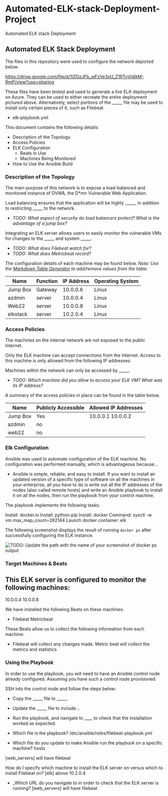 # Automated-ELK-stack-Deployment-Project
Automated ELK stack Deployment 
## Automated ELK Stack Deployment

The files in this repository were used to configure the network depicted below.

https://drive.google.com/file/d/1IZOzJFb_wFzVe3xU_Z1RTyVldjkM-RmP/view?usp=sharing

These files have been tested and used to generate a live ELK deployment on Azure. They can be used to either recreate the entire deployment pictured above. Alternatively, select portions of the _____ file may be used to install only certain pieces of it, such as Filebeat.

  - elk-playbook.yml

This document contains the following details:
- Description of the Topologu
- Access Policies
- ELK Configuration
  - Beats in Use
  - Machines Being Monitored
- How to Use the Ansible Build


### Description of the Topology

The main purpose of this network is to expose a load-balanced and monitored instance of DVWA, the D*mn Vulnerable Web Application.

Load balancing ensures that the application will be highly _____, in addition to restricting _____ to the network.
- _TODO: What aspect of security do load balancers protect? What is the advantage of a jump box?_

Integrating an ELK server allows users to easily monitor the vulnerable VMs for changes to the _____ and system _____.
- _TODO: What does Filebeat watch for?_
- _TODO: What does Metricbeat record?_

The configuration details of each machine may be found below.
_Note: Use the [Markdown Table Generator](http://www.tablesgenerator.com/markdown_tables) to add/remove values from the table_.

| Name     | Function | IP Address | Operating System |
|----------|----------|------------|------------------|
| Jump Box | Gateway  | 10.0.0.6   | Linux            |
| azdmin   | server   | 10.0.0.4   | Linux            |
| Web22    | server   | 10.0.0.8   | Linux            |
| elkstack | server   | 10.2.0.4   | Linux            |

### Access Policies

The machines on the internal network are not exposed to the public Internet. 

Only the ELK machine can accept connections from the Internet. Access to this machine is only allowed from the following IP addresses:
     

Machines within the network can only be accessed by _____.
- _TODO: Which machine did you allow to access your ELK VM? What was its IP address?_

A summary of the access policies in place can be found in the table below.

| Name     | Publicly Accessible | Allowed IP Addresses |
|----------|---------------------|----------------------|
| Jump Box | Yes                 | 10.0.0.1 10.0.0.2    |
| azdmin   | no                  |                      |
| web22    | no                  |                      |

### Elk Configuration

Ansible was used to automate configuration of the ELK machine. No configuration was performed manually, which is advantageous because...
- Ansible is simple, reliable, and easy to install.  If you want to install an updated version of a specific type of software on all the machines in your enterprise, all you have to do is write out all the IP addresses of the nodes (also called remote hosts) and write an Ansible playbook to install it on all the nodes, then run the playbook from your control machine.

The playbook implements the following tasks:

Install: docker.io
Install: python-pip
Install: docker
Command: sysctl -w vm.max_map_count=262144
Launch docker container: elk
 

The following screenshot displays the result of running `docker ps` after successfully configuring the ELK instance.

![TODO: Update the path with the name of your screenshot of docker ps output](Images/docker_ps_output.png)

### Target Machines & Beats
This ELK server is configured to monitor the following machines:
- 
10.0.0.4
10.0.0.8

We have installed the following Beats on these machines:
- Filebeat
Metricbeat

These Beats allow us to collect the following information from each machine:
- Filebeat will collect any changes made.
Metric beat will collect the metrics and statistics

### Using the Playbook
In order to use the playbook, you will need to have an Ansible control node already configured. Assuming you have such a control node provisioned: 

SSH into the control node and follow the steps below:
- Copy the _____ file to _____.
- Update the _____ file to include...
- Run the playbook, and navigate to ____ to check that the installation worked as expected.

- Which file is the playbook? 
     /etc/ansible/roles/filebeat-playbook.yml
- Which file do you update to make Ansible run the playbook on a specific machine? hosts

[web_servers] will have filebeat

How do I specify which machine to install the ELK server on 
versus which to install Filebeat on?
[elk] above 10.2.0.4

- _Which URL do you navigate to in order to check that the ELK server is running?
[web_servers] will have filebeat
